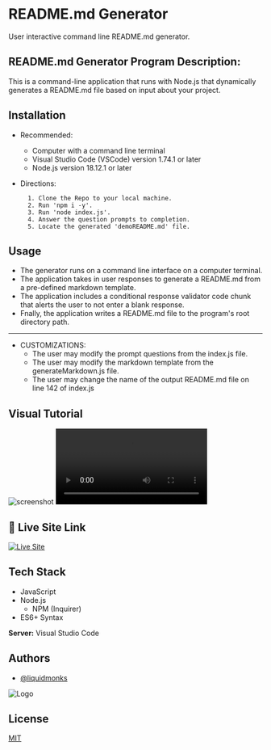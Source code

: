 
# README.md Generator

User interactive command line README.md generator.



## README.md Generator Program Description:

This is a command-line application that runs with Node.js that dynamically generates a README.md file based on input about your project.


## Installation

- Recommended: 
    - Computer with a command line terminal
    - Visual Studio Code (VSCode) version 1.74.1 or later
    - Node.js version 18.12.1 or later

- Directions:

        1. Clone the Repo to your local machine. 
        2. Run 'npm i -y'.
        3. Run 'node index.js'.
        4. Answer the question prompts to completion. 
        5. Locate the generated 'demoREADME.md' file. 

## Usage

- The generator runs on a command line interface on a computer terminal. 
- The application takes in user responses to generate a README.md from a pre-defined markdown template.
- The application includes a conditional response validator code chunk that alerts the user to not enter a blank response.
- Fnally, the application writes a README.md file to the program's root directory path.
________
- CUSTOMIZATIONS:
    - The user may modify the prompt questions from the index.js file. 
    - The user may modify the markdown template from the generateMarkdown.js file. 
    - The user may change the name of the output README.md file on line 142 of index.js



## Visual Tutorial

![screenshot](https://github.com/liquidmonks/readme-generator/blob/main/assets/media/screenshot.gif)
![screenshot](https://github.com/liquidmonks/readme-generator/blob/main/assets/media/tutorial.mp4)

## 🔗 Live Site Link
[![Live Site](https://img.shields.io/badge/livesite-click-orange)](https://https://liquidmonks.github.io/weather-dashboard//)

## Tech Stack


- JavaScript
- Node.js 
    - NPM (Inquirer)
- ES6+ Syntax




**Server:** Visual Studio Code


## Authors

- [@liquidmonks](https://www.github.com/liquidmonks)


![Logo](https://i.imgur.com/MrXyBQy.png)


## License

[MIT](https://choosealicense.com/licenses/mit/)

